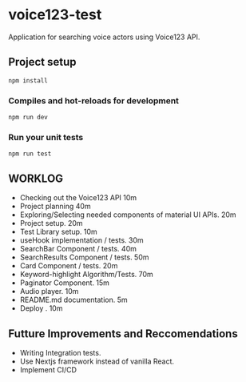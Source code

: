 # voice123-test

Application for searching voice actors using Voice123 API.

## Project setup

```
npm install
```

### Compiles and hot-reloads for development

```
npm run dev
```

### Run your unit tests

```
npm run test
```

## WORKLOG

- Checking out the Voice123 API 10m
- Project planning 40m
- Exploring/Selecting needed components of material UI APIs. 20m
- Project setup. 20m
- Test Library setup. 10m
- useHook implementation / tests. 30m
- SearchBar Component / tests. 40m
- SearchResults Component / tests. 50m
- Card Component / tests. 20m
- Keyword-highlight Algorithm/Tests. 70m
- Paginator Component. 15m
- Audio player. 10m
- README.md documentation. 5m
- Deploy . 10m

## Futture Improvements and Reccomendations

- Writing Integration tests.
- Use Nextjs framework instead of vanilla React.
- Implement CI/CD
